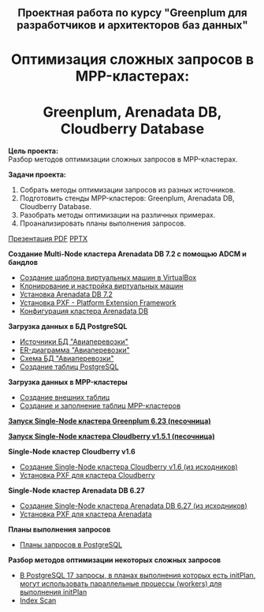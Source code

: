 ## <div align="center"> Проектная работа по курсу "Greenplum для разработчиков и архитекторов баз данных" <div align="center"> ##
   
# <div align="center"> Оптимизация сложных запросов в MPP-кластерах: </div> #
# <div align="center"> Greenplum, Arenadata DB, Cloudberry Database </div> #
   
**Цель проекта:**   
Разбор методов оптимизации сложных запросов в MPP-кластерах.   
   
**Задачи проекта:**   
1. Собрать методы оптимизации запросов из разных источников.   
2. Подготовить стенды MPP-кластеров: Greenplum, Arenadata DB, Cloudberry Database.   
3. Разобрать методы оптимизации на различных примерах.  
4. Проанализировать планы выполнения запросов.   

[Презентация PDF](Project_Optimization.pdf) [PPTX](Project_Optimization.pptx)    

**Создание Multi-Node кластера Arenadata DB 7.2 с помощью ADCM и бандлов**   
* [Создание шаблона виртуальных машин в VirtualBox](VMTemplate.md)   
* [Клонирование и настройка виртуальных машин](VMClone.md)   
* [Установка Arenadata DB 7.2](InstallArenadata7.2.md)   
* [Установка PXF - Platform Extension Framework](Install_PXF.md)
* [Конфигурация кластера Arenadata DB](arenadata_config.md)   

**Загрузка данных в БД PostgreSQL**   
* [Источники БД "Авиаперевозки"](air_db.md)
* [ER-диаграмма "Авиаперевозки"](Air_Flow_ER.jpg)
* [Схема БД "Авиаперевозки"](air_db_schema.jpg) 
* [Создание таблиц PostgreSQL](create_Postgres_tables.sql)   
   
**Загрузка данных в MPP-кластеры**   
* [Создание внешних таблиц](create_ext_tables.sql)   
* [Создание и заполнение таблиц MPP-кластеров](create_adb_tables.sql)   
   
[**Запуск Single-Node кластера Greenplum 6.23 (песочница)**](create_gp6.md)   
   
[**Запуск Single-Node кластера Cloudberry v1.5.1 (песочница)**](create_cloudberry.md)    

**Single-Node кластер Cloudberry v1.6**   
* [Создание Single-Node кластера Cloudberry v1.6 (из исходников)](create_cloudberry16.md)   
* [Установка PXF для кластера Cloudberry](Install_Cloudberry_PXF.md)   

**Single-Node кластер Arenadata DB 6.27**   
* [Создание Single-Node кластера Arenadata DB 6.27 (из исходников)](create_arenadata_6.md)
* [Установка PXF для кластера Arenadata](Install_Arenadata_PXF.md)
   
**Планы выполнения запросов**   
* [Планы запросов в PostgreSQL](Postgres_queries.sql)
   
**Разбор методов оптимизации некоторых сложных запросов**
* [В PostgreSQL 17 запросы, в планах выполнения которых есть initPlan, могут использовать параллельные процессы (workers) для выполнения initPlan](Opt_initPlan.md)
* [Index Scan](Opt_IndexScan.md)
